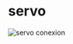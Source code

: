 # servo

![servo conexion](https://user-images.githubusercontent.com/93759057/140579437-3c6563da-6fab-477a-9431-75e07a003d6c.PNG)
